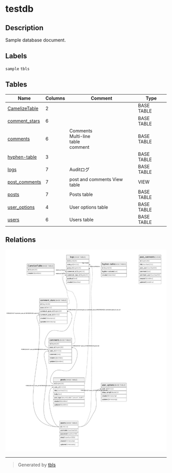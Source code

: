 # testdb

## Description

Sample database document.

## Labels

`sample` `tbls`

## Tables

| Name | Columns | Comment | Type |
| ---- | ------- | ------- | ---- |
| [CamelizeTable](CamelizeTable.md) | 2 |  | BASE TABLE |
| [comment_stars](comment_stars.md) | 6 |  | BASE TABLE |
| [comments](comments.md) | 6 | Comments<br>Multi-line<br>table<br>comment | BASE TABLE |
| [hyphen-table](hyphen-table.md) | 3 |  | BASE TABLE |
| [logs](logs.md) | 7 | Auditログ | BASE TABLE |
| [post_comments](post_comments.md) | 7 | post and comments View table | VIEW |
| [posts](posts.md) | 7 | Posts table | BASE TABLE |
| [user_options](user_options.md) | 4 | User options table | BASE TABLE |
| [users](users.md) | 6 | Users table | BASE TABLE |

## Relations

![er](schema.png)

---

> Generated by [tbls](https://github.com/k1LoW/tbls)
